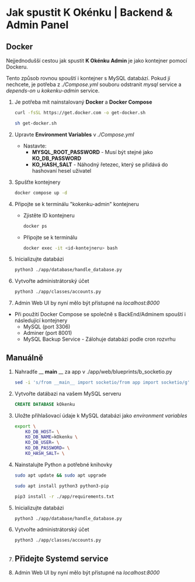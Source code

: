 # Jak spustit K Okénku | Backend & Admin Panel 

## Docker
Nejjednodušší cestou jak spustit __K Okénku Admin__ je jako kontejner pomocí Dockeru.

Tento způsob rovnou spouští i kontejner s MySQL databází. Pokud jí nechcete, je potřeba z _./Compose.yml_ souboru odstranit _mysql_ service a _depends-on_ u _kokenku-admin_ service.

1. Je potřeba mít nainstalovaný __Docker__ a __Docker Compose__
    ```bash
    curl -fsSL https://get.docker.com -o get-docker.sh
    ``` 
    
    ```bash
    sh get-docker.sh
    ``` 

2. Upravte __Environment Variables__ v _./Compose.yml_
    - Nastavte:
        - __MYSQL_ROOT_PASSWORD__ - Musí být stejné jako  __KO_DB_PASSWORD__
        -  __KO_HASH_SALT__ - Náhodný řetezec, který se přidává do hashovaní hesel uživatel 

3. Spušťte kontejnery
    ```bash
    docker compose up -d
    ```

4. Připojte se k terminálu "kokenku-admin" kontejneru
    - Zjistěte ID kontejneru
        ```bash
        docker ps
        ```

    - Připojte se k terminálu
        ```bash
        docker exec -it <id-kontejneru> bash
        ```

5. Inicializujte databázi
    ```bash
    python3 ./app/database/handle_database.py
    ```

6. Vytvořte administrátorský účet
    ```bash
    python3 ./app/classes/accounts.py
    ```

7. Admin Web UI by nyní mělo být přístupné na _localhost:8000_
- Při použití Docker Compose se společně s BackEnd/Adminem spouští i následující kontejnery
    - MySQL (port 3306)
    - Adminer (port 8001)
    - MySQL Backup Service - Zálohuje databázi podle cron rozvrhu



## Manuálně

1. Nahradťe __ __main__ __ za app v ./app/web/blueprints/b_socketio.py 
    ```bash
    sed -i 's/from __main__ import socketio/from app import socketio/g' ./app/web/blueprints/b_socketio.py
    ```

2. Vytvořte datábazi na vašem MySQL serveru
    ```sql
    CREATE DATABASE kOkenku
    ```

3. Uložte přihlašovací údaje k MySQL databázi jako _environment variables_
    ```bash
    export \
        KO_DB_HOST= \
        KO_DB_NAME=kOkenku \
        KO_DB_USER= \
        KO_DB_PASSWORD= \
        KO_HASH_SALT= \
    ```

4. Nainstalujte Python a potřebné knihovky
    ```bash
    sudo apt update && sudo apt upgrade
    ```

    ```bash 
    sudo apt install python3 python3-pip
    ```

    ```bash
    pip3 install -r ./app/requirements.txt
    ```

5. Inicializujte databázi 
    ```bash
    python3 ./app/database/handle_database.py
    ```

6. Vytvořte administrátorský účet
    ```bash
    python3 ./app/classes/accounts.py
    ```

7. Přidejte Systemd service
    -
7. Admin Web UI by nyní mělo být přístupné na _localhost:8000_   

